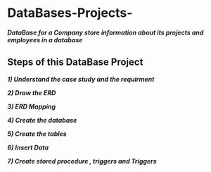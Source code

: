 # DataBases-Projects-

***DataBase for a Company store information about its projects and employees in a database***

## Steps of this DataBase Project 

***1) Understand the case study and the requirment***

***2) Draw the ERD*** 

***3) ERD Mapping***

***4) Create the database***

***5) Create the tables***

***6) Insert Data***

***7) Create stored procedure , triggers and Triggers***



